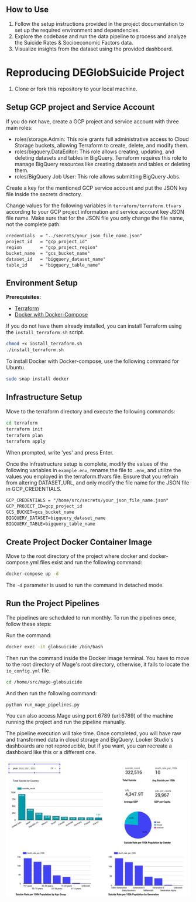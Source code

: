 ## How to Use

1. Follow the setup instructions provided in the project documentation to set up the required environment and dependencies.
2. Explore the codebase and run the data pipeline to process and analyze the Suicide Rates & Socioeconomic Factors data.
3. Visualize insights from the dataset using the provided dashboard.

# Reproducing DEGlobSuicide Project

1. Clone or fork this repository to your local machine.

## Setup GCP project and Service Account

If you do not have, create a GCP project and service account with three main roles:

- roles/storage.Admin: This role grants full administrative access to Cloud Storage buckets, allowing Terraform to create, delete, and modify them.
- roles/bigquery.DataEditor: This role allows creating, updating, and deleting datasets and tables in BigQuery. Terraform requires this role to manage BigQuery resources like creating datasets and tables or deleting them.
- roles/BigQuery Job User: This role allows submitting BigQuery Jobs.

Create a key for the mentioned GCP service account and put the JSON key file inside the secrets directory.

Change values for the following variables in `terraform/terraform.tfvars` according to your GCP project information and service account key JSON file name. Make sure that for the JSON file you only change the file name, not the complete path.

```plaintext
credentials  = "../secrets/your_json_file_name.json"
project_id   = "gcp_project_id"
region       = "gcp_project_region"
bucket_name  = "gcs_bucket_name"
dataset_id   = "bigquery_dataset_name"
table_id     = "bigquery_table_name"
```

## Environment Setup

**Prerequisites:**

- [Terraform](https://developer.hashicorp.com/terraform/install)
- [Docker with Docker-Compose](https://www.docker.com/products/docker-desktop/)

If you do not have them already installed, you can install Terraform using the `install_terraform.sh` script.

```bash
chmod +x install_terraform.sh
./install_terraform.sh
```

To install Docker with Docker-compose, use the following command for Ubuntu.

```bash
sudo snap install docker
```

## Infrastructure Setup

Move to the terraform directory and execute the following commands:

```bash
cd terraform
terraform init
terraform plan
terraform apply
```

When prompted, write 'yes' and press Enter.

Once the infrastructure setup is complete, modify the values of the following variables in `example.env`, rename the file to `.env`, and utilize the values you employed in the terraform.tfvars file. Ensure that you refrain from altering DATASET_URL, and only modify the file name for the JSON file in GCP_CREDENTIALS.

```plaintext
GCP_CREDENTIALS = "/home/src/secrets/your_json_file_name.json"
GCP_PROJECT_ID=gcp_project_id
GCS_BUCKET=gcs_bucket_name
BIGQUERY_DATASET=bigquery_dataset_name
BIGQUERY_TABLE=bigquery_table_name
```

## Create Project Docker Container Image

Move to the root directory of the project where docker and docker-compose.yml files exist and run the following command:

```bash
docker-compose up -d
```

The `-d` parameter is used to run the command in detached mode.

## Run the Project Pipelines

The pipelines are scheduled to run monthly. To run the pipelines once, follow these steps:

Run the command:

```bash
docker exec -it globsuicide /bin/bash
```

Then run the command inside the Docker image terminal. You have to move to the root directory of Mage's root directory, otherwise, it fails to locate the `io_config.yml` file.

```bash
cd /home/src/mage-globsuicide
```

And then run the following command:

```bash
python run_mage_pipelines.py
```

You can also access Mage using port 6789 (url:6789) of the machine running the project and run the pipeline manually.

The pipeline execution will take time. Once completed, you will have raw and transformed data in cloud storage and BigQuery. Looker Studio's dashboards are not reproducible, but if you want, you can recreate a dashboard like this or a different one.

![Dashboard](../img/dashboard.png)
